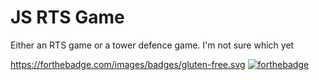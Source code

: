 # JS RTS Game
Either an RTS game or a tower defence game. I'm not sure which yet

https://forthebadge.com/images/badges/gluten-free.svg
[![forthebadge](https://forthebadge.com/images/badges/open-source.svg)](https://forthebadge.com)
